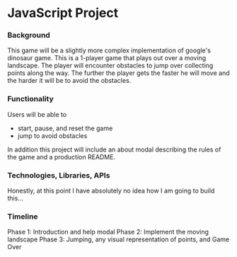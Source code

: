 # JavaScript Project

### Background
This game will be a slightly more complex implementation of google's dinosaur game. This is a 1-player game that plays out over a moving landscape. The player will encounter obstacles to jump over collecting points along the way.  The further the player gets the faster he will move and the harder it will be to avoid the obstacles.

### Functionality
Users will be able to
* start, pause, and reset the game
* jump to avoid obstacles

In addition this project will include an about modal describing the rules of the game and a production README.

### Technologies, Libraries, APIs
Honestly, at this point I have absolutely no idea how I am going to build this...

### Timeline
Phase 1: Introduction and help modal
Phase 2: Implement the moving landscape
Phase 3: Jumping, any visual representation of points, and Game Over
